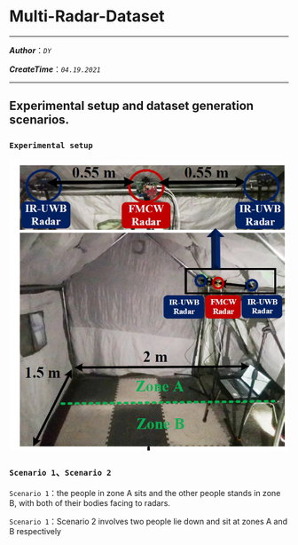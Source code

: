 # Multi-Radar-Dataset

***
___Author___：_`DY`_

___CreateTime___：_`04.19.2021`_
***

## Experimental setup and dataset generation scenarios.
### `Experimental setup`
![zone](https://github.com/yangxiuzhu777/Multi-Radar-Dataset/blob/main/pic/zone%20A%26B.png) 

### `Scenario 1`、`Scenario 2`

`Scenario 1`：the people in zone A sits and the other people stands in zone B, with both of their bodies facing to radars.

`Scenario 1`：Scenario 2 involves two people lie down and sit at zones A and B respectively

